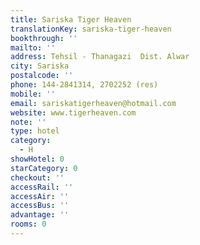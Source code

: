 ```yaml
---
title: Sariska Tiger Heaven
translationKey: sariska-tiger-heaven
bookthrough: ''
mailto: ''
address: Tehsil - Thanagazi  Dist. Alwar
city: Sariska
postalcode: ''
phone: 144-2841314, 2702252 (res)
mobile: ''
email: sariskatigerheaven@hotmail.com
website: www.tigerheaven.com
note: ''
type: hotel
category:
  - H
showHotel: 0
starCategory: 0
checkout: ''
accessRail: ''
accessAir: ''
accessBus: ''
advantage: ''
rooms: 0
---
```

